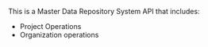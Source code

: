 This is a Master Data Repository System API that includes:
- Project Operations
- Organization operations